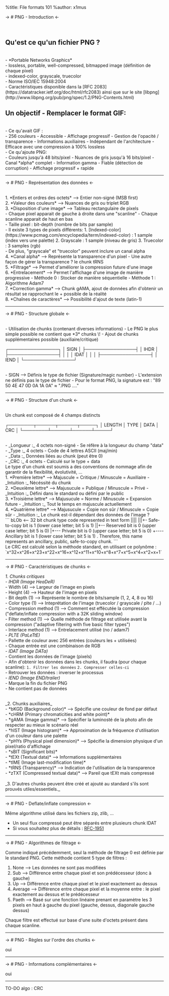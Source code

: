 %title: File formats 101
%author: x1mus

-> # PNG - Introduction <-

<br>

## Qu'est ce qu'un fichier PNG ?
<br>
- *Portable Networks Graphics*
<br>
- lossless, portable, well-compressed, bitmapped image (définition de chaque pixel)
<br>
- indexed-color, grayscale, truecolor
<br>
- Norme ISO/IEC 15948:2004
<br>
- Caractéristiques disponible dans la [RFC 2083](https://datatracker.ietf.org/doc/html/rfc2083) ainsi que sur le site [libpng](http://www.libpng.org/pub/png/spec/1.2/PNG-Contents.html)

<br>

## Un objectif - Remplacer le format GIF:
<br>
- Ce qu'avait GIF :
<br>
	- 256 couleurs
	- Accessible
	- Affichage progressif
	- Gestion de l'opacité / transparence
	- Informations auxiliaires
	- Indépendant de l'architecture
	- Efficace avec une compression à 100% lossless
<br>
- Ce qu'ajoute PNG:
<br>
	- Couleurs jusqu'à 48 bits/pixel
	- Nuances de gris jusqu'à 16 bits/pixel
	- Canal *alpha* complet
	- Information gamma
	- Fiable (détection de corruption)
	- Affichage progressif + rapide

------------------------------------------------------------

-> # PNG - Représentation des données <-

<br>
1. *Entiers et ordres des octets* --> Entier non-signé (MSB first)

<br>
2. *Valeur des couleurs* --> Nuances de gris ou triplet RGB

<br>
3. *Disposition d'une image* --> Tableau rectangulaire de pixels
	<br>
	- Chaque pixel apparait de gauche à droite dans une "scanline"
	- Chaque scanline apparait de haut en bas
	<br>
	- Taille pixel : bit-depth (nombre de bits par sample)
	<br>
	- Il existe 3 types de pixels différents:
		1. [Indexed-color](https://www.pcmag.com/encyclopedia/term/indexed-color) : 1 sample (index vers une palette)
		2. Grayscale : 1 sample (niveau de gris)
		3. Truecolor : 3 samples (rgb)
	<br>
	- De plus, "grayscale" et "truecolor" peuvent inclure un canal alpha

<br>
4. *Canal alpha* --> Représente la transparence d'un pixel
	- Une autre façon de gérer la transparence ? le chunk tRNS

<br>
5. *Filtrage* --> Permet d'améliorer la compression future d'une image

<br>
6. *Entrelacement* --> Permet l'affichage d'une image de manière progressive
	- Méthode 0 : Stocker de manière séquentielle
	- Méthode 1 : Algorithme Adam7

<br>
7. *Correction gamma* --> Chunk gAMA, ajout de données afin d'obtenir un résultat se rapprochant le + possible de la réalité

<br>
8. *Chaînes de caractères* --> Possibilité d'ajout de texte (latin-1)

------------------------------------------------------------

-> # PNG - Structure globale <-

<br>
- Utilisation de chunks (contenant diverses informations)
- Le PNG le plus simple possible ne contient que *3* chunks \!
- Ajout de chunks supplémentaires possible (auxiliaire/critique)
<br>

┌────────────────┐
│      SIGN      │
├────────────────┤
│      IHDR      │
├────────────────┤
│                │
│      IDAT      │
│                │
├────────────────┤
│      IEND      │
└────────────────┘

<br>
- SIGN --> Définis le type de fichier (Signature/magic number)
	- L'extension ne définis pas le type de fichier
	- Pour le format PNG, la signature est : "89 50 4E 47 0D 0A 1A 0A" ≈ ".PNG ...."

------------------------------------------------------------

-> # PNG - Structure d'un chunk <-

<br>
Un chunk est composé de 4 champs distincts
<br>

┌────────┬──────┬──────┬─────┐
│ LENGTH │ TYPE │ DATA │ CRC │
└────────┴──────┴──────┴─────┘

<br>
- _Longueur :_ 4 octets non-signé - Se réfère à la longueur du champ "data"
<br>
- _Type :_ 4 octets - Code de 4 lettres ASCII (maj/min)
<br>
- _Data :_ Données liées au chunk (peut être 0)
<br>
- _CRC :_ 4 octets - Calculé sur le type + data

<br>
Le type d'un chunk est soumis a des conventions de nommage afin de garantir de la flexibilité, évolutivité, ...

<br>
1. *Première lettre* --> Majuscule = Critique / Minuscule = Auxiliaire
	- _Intuition :_ Nécéssité du chunk

<br>
2. *Deuxième lettre* --> Majusucule = Publique / Minuscule = Privé
	- _Intuition :_ Défini dans le standard ou défini par le public

<br>
3. *Troisième lettre* --> Majusucule = Norme / Minuscule = Expansion future
	- _Intuition :_ Tout le temps en majuscule actuellement

<br>
4. *Quatrième lettre* --> Majusucule = Copie non sûr / Minuscule = Copie sûr
	- _Intuition :_ Le chunk est-il dépendant des données de l'image ?

<br>
```
bLOb  <-- 32 bit chunk type code represented in text form
||||
|||+- Safe-to-copy bit is 1 (lower case letter; bit 5 is 1)
||+-- Reserved bit is 0     (upper case letter; bit 5 is 0)
|+--- Private bit is 0      (upper case letter; bit 5 is 0)
+---- Ancillary bit is 1    (lower case letter; bit 5 is 1)
.
Therefore, this name represents an ancillary, public, safe-to-copy chunk.
```

<br>
Le CRC est calculé selon la méthode standard, en utilisant ce polynôme :
`x^32+x^26+x^23+x^22+x^16+x^12+x^11+x^10+x^8+x^7+x^5+x^4+x^2+x+1`

------------------------------------------------------------

-> # PNG - Caractéristiques de chunks <-
<br>

_1. Chunks critiques_
	<br>
	- *IHDR (Image HeaDeR)*
		<br>
		- Width (4) --> Largeur de l'image en pixels
		<br>
		- Height (4) --> Hauteur de l'image en pixels
		<br>
		- Bit depth (1) --> Représente le nombre de bits/sample (1, 2, 4, 8 ou 16)
		<br>
		- Color type (1) --> Inteprétation de l'image (truecolor / grayscale / plte / ...)
		<br>
		- Compression method (1) --> Comment est effécutée la compression ("deflate/inflate compression with a 32K sliding window)
		<br>
		- Filter method (1) --> Quelle méthode de filtrage est utilisée avant la compression ("adaptive filtering with five basic filter types")
		<br>
		- Interlace method (1) --> Entrelacement utilisé (no / adam7)
	<br>
	- *PLTE (PaLeTtE)*
		<br>
		- Pallette de couleur avec 256 entrées (couleurs les + utilisées)
		<br>
		- Chaque entrée est une combinaison de RGB
	<br>
	- *IDAT (Image DATa)*
		<br>
		- Contient les données de l'image (pixels)
		<br>
		- Afin d'obtenir les données dans les chunks, il faudra (pour chaque scanline):
		`1. Filtrer les données`
		`2. Compresser celles-ci `
		<br>
		- Retrouver les données : inverser le processus
	<br>
	- *IEND (Image END/trailer)*
		<br>
		- Marque la fin du fichier PNG
		<br>
		- Ne contient pas de données

<br>
_2. Chunks auxiliaires_
	<br>
	- *bKGD (Background color)* --> Spécifie une couleur de fond par défaut
	<br>
	- *cHRM (Primary chromaticities and white point)*
	<br>
	- *gAMA (Image gamma)* --> Spécifier la luminosté de la photo afin de respecter au mieux le scénario réel
	<br>
	- *hIST (Image histogram)* --> Approximation de la fréquence d'utilisation d'un couleur dans une palette
	<br>
	- *pHYs (Physical pixel dimension)* --> Spécifie la dimension physique d'un pixel/ratio d'affichage
	<br>
	- *sBIT (Significant bits)*
	<br>
	- *tEXt (Textual data)* --> Informations supplémentaires
	<br>
	- *tIME (Image last-modification time)*
	<br>
	- *tRNS (Transparency)* --> Indication de l'utilisation de la transparence
	<br>
	- *zTXT (Compressed textual data)* --> Pareil que tEXt mais compressé
	<br>

<br>
_3. D'autres chunks peuvent être créé et ajouté au standard s'ils sont prouvés utiles/essentiels._

------------------------------------------------------------

-> # PNG - Deflate/inflate compression <-
<br>

Même algorithme utilisé dans les fichiers zip, zlib, ...
- Un seul flux compressé peut être séparés entre plusieurs chunk IDAT
- Si vous souhaitez plus de détails : [RFC-1951](https://datatracker.ietf.org/doc/html/rfc1951)

------------------------------------------------------------

-> # PNG - Algorithmes de filtrage <-
<br>

Comme indiqué précédemment, seul la méthode de filtrage 0 est définie par le standard PNG.
Cette méthode contient 5 type de filtres :
1. None --> Les données ne sont pas modifiées
2. Sub --> Différence entre chaque pixel et son prédécesseur (donc à gauche)
3. Up --> Différence entre chaque pixel et le pixel exactement au dessus
4. Average --> Différence entre chaque pixel et la moyenne entre : le pixel exactement au dessus et le prédécesseur
5. Paeth --> Basé sur une fonction linéaire prenant en paramètre les 3 pixels en haut à gauche du pixel (gauche, dessus, diagonale gauche dessus)

Chaque filtre est effectué sur base d'une suite d'octets présent dans chaque scanline.

------------------------------------------------------------

-> # PNG - Règles sur l'ordre des chunks <-
<br>

oui

------------------------------------------------------------

-> # PNG - Informations complémentaires <-
<br>

oui

------------------------------------------------------------


TO-DO algo : CRC